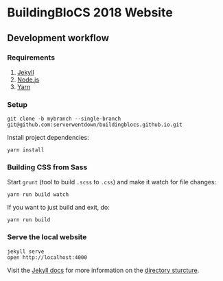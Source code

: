 
# BuildingBloCS 2018 Website

## Development workflow

### Requirements

1. [Jekyll](https://jekyllrb.com/docs/installation/)
2. [Node.js](https://nodejs.org/)
3. [Yarn](https://yarnpkg.com/)

### Setup

```
git clone -b mybranch --single-branch git@github.com:serverwentdown/buildingblocs.github.io.git
```

Install project dependencies:

```
yarn install
```

### Building CSS from Sass

Start `grunt` (tool to build `.scss` to `.css`) and make it watch for file changes:

```
yarn run build watch
```

If you want to just build and exit, do:

```
yarn run build
```

### Serve the local website

```
jekyll serve
open http://localhost:4000
```

Visit the [Jekyll docs](https://jekyllrb.com/docs/) for more information on the [directory sturcture](https://jekyllrb.com/docs/structure/).

